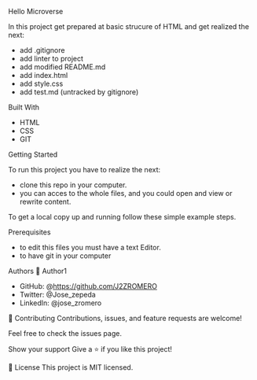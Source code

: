 Hello Microverse

In this project get prepared at basic strucure of HTML and get realized the next:
- add .gitignore
- add linter to project
- add modified README.md
- add index.html
- add style.css
- add test.md (untracked by gitignore)

Built With

- HTML
- CSS
- GIT

Getting Started

To run this project you have to realize the next:
- clone this repo in your computer.
- you can acces to the whole files, and you could  open and view or rewrite content.

To get a local copy up and running follow these simple example steps.

Prerequisites
- to edit this files you must have a text Editor.
- to have git in your computer


Authors
👤 Author1
- GitHub: @https://github.com/J2ZROMERO
- Twitter: @Jose_zepeda
- LinkedIn: @jose_zromero

🤝 Contributing
Contributions, issues, and feature requests are welcome!

Feel free to check the issues page.

Show your support
Give a ⭐️ if you like this project!

📝 License
This project is MIT licensed.
